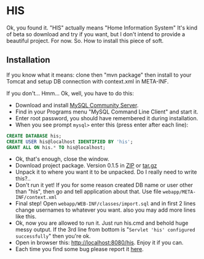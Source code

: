 HIS
===

Ok, you found it. "HIS" actually means "Home Information System" It's kind of beta so download and try if you want, 
but I don't intend to provide a beautiful project. For now.
So. How to install this piece of soft.

## Installation
If you know what it means: clone then "mvn package" then install to your Tomcat and setup DB connection with context.xml in META-INF.

If you don't... Hmm...
Ok, well, you have to do this:
- Download and install [MySQL Community Server](http://dev.mysql.com/downloads/mysql/).
- Find in your Programs menu "MySQL Command Line Client" and start it.
- Enter root password, you should have remembered it during installation.
- When you see prompt `mysql>` enter this (press enter after each line):

```sql
CREATE DATABASE his;
CREATE USER his@localhost IDENTIFIED BY 'his';
GRANT ALL ON his.* TO his@localhost;
```
    
- Ok, that's enough, close the window.
- Download project package. Version 0.1.5 in [ZIP](https://docs.google.com/file/d/0B1jW-d2yqWkVOEdQYWVSVXVhU2c/edit?usp=sharing) or [tar.gz](https://docs.google.com/file/d/0B1jW-d2yqWkVYklITmlCOTc3b0k/edit?usp=sharing)
- Unpack it to where you want it to be unpacked. Do I really need to write this?..
- Don't run it yet! If you for some reason created DB name or user other than "his", then go and tell application about that. Use file `webapp/META-INF/context.xml`
- Final step! Open `webapp/WEB-INF/classes/import.sql` and in first 2 lines change usernames to whatever you want. also you may add more lines like this.
- Ok, now you are allowed to run it. Just run his.cmd and behold huge messy output. If the 3rd line from bottom is "`Servlet 'his' configured successfully`" then you're ok.
- Open in browser this: [http://localhost:8080/his](http://localhost:8080/his). Enjoy it if you can.
- Each time you find some bug please report it [here](https://github.com/alexzam/HIS/issues).

